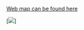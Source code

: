 [Web map can be found here](qgis2web_2021_05_05-02_46_11_626760/index.html)

[<img src="bivariate4.jpeg?raw=true"/>]
